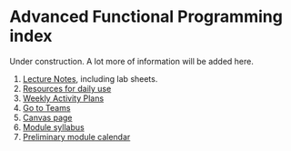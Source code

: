 # Advanced Functional Programming index

Under construction. A lot more of information will be added here.

 1. [Lecture Notes](files/LectureNotes), including lab sheets.
 1. [Resources for daily use](files/LectureNotes/files/resources.md)
 1. [Weekly Activity Plans](files/ActivityPlans)
 1. [Go to Teams](https://teams.microsoft.com/l/team/19%3aR61tJG-pMjV401vTB2LyPJrPPpwhLzKQb2XbdwC9R5s1%40thread.tacv2/conversations?groupId=61980408-0833-4885-91fa-2ecde6c7c03f&tenantId=b024cacf-dede-4241-a15c-3c97d553e9f3)
 1. [Canvas page](https://canvas.bham.ac.uk/courses/56295)
 1. [Module syllabus](https://www.cs.bham.ac.uk/internal/modules/2021/06-35309/)
 1. [Preliminary module calendar](files/calendar.md)
